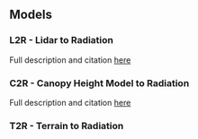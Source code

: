 

## Models

### L2R - Lidar to Radiation


Full description and citation [here](https://doi.org/10.1016/j.rse.2020.112017)



### C2R - Canopy Height Model to Radiation


Full description and citation [here](https://doi.org/10.1016/j.agrformet.2023.109429)



### T2R - Terrain to Radiation
